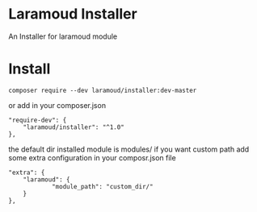# Laramoud Installer
An Installer for laramoud module

# Install
```
composer require --dev laramoud/installer:dev-master
```

or add in your composer.json
```
"require-dev": {
    "laramoud/installer": "^1.0"
},
```
the default dir installed module is modules/ if you want custom path add some extra configuration in your composr.json file
```
"extra": {
    "laramoud": {
            "module_path": "custom_dir/"
    }
},
```

